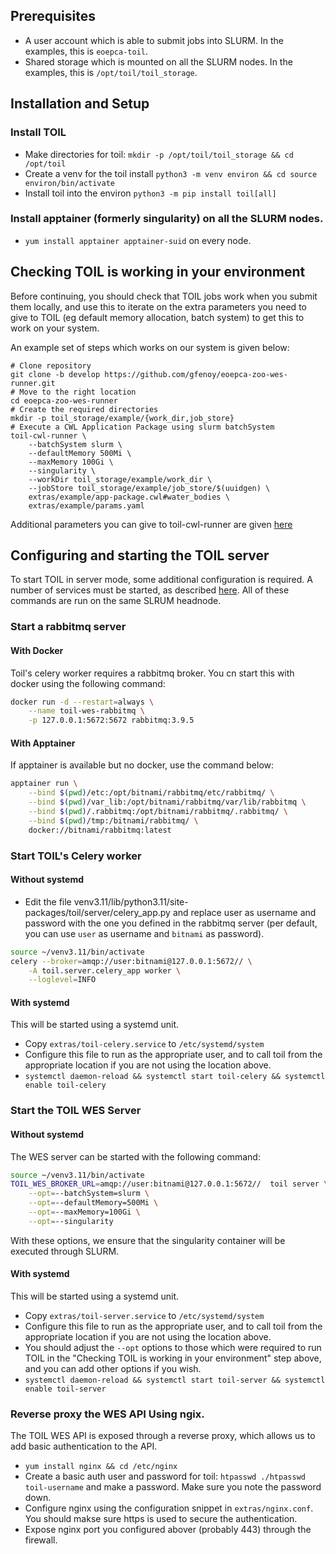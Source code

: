 ## Prerequisites

 * A user account which is able to submit jobs into SLURM. In the examples, this is `eoepca-toil`.
 * Shared storage which is mounted on all the SLURM nodes. In the examples, this is `/opt/toil/toil_storage`.

## Installation and Setup
### Install TOIL

 * Make directories for toil: `mkdir -p /opt/toil/toil_storage && cd /opt/toil`
 * Create a venv for the toil install `python3 -m venv environ && cd source environ/bin/activate`
 * Install toil into the environ `python3 -m pip install toil[all]`

### Install apptainer (formerly singularity) on all the SLURM nodes.
* `yum install apptainer apptainer-suid` on every node.

## Checking TOIL is working in your environment
Before continuing, you should check that TOIL jobs work when you submit them locally, and use this to iterate on the extra parameters you need to give to TOIL (eg default memory allocation, batch system) to get this to work on your system.

An example set of steps which works on our system is given below:

````
# Clone repository
git clone -b develop https://github.com/gfenoy/eoepca-zoo-wes-runner.git
# Move to the right location
cd eoepca-zoo-wes-runner
# Create the required directories
mkdir -p toil_storage/example/{work_dir,job_store}
# Execute a CWL Application Package using slurm batchSystem
toil-cwl-runner \
	--batchSystem slurm \
	--defaultMemory 500Mi \
	--maxMemory 100Gi \
	--singularity \
	--workDir toil_storage/example/work_dir \
	--jobStore toil_storage/example/job_store/$(uuidgen) \
	extras/example/app-package.cwl#water_bodies \
	extras/example/params.yaml
````

Additional parameters you can give to toil-cwl-runner are given [here](https://toil.readthedocs.io/en/latest/running/cliOptions.html)

## Configuring and starting the TOIL server
To start TOIL in server mode, some additional configuration is required.
A number of services must be started, as described [here](https://toil.readthedocs.io/en/latest/running/server/wes.html).
All of these commands are run on the same SLRUM headnode.

### Start a rabbitmq server
#### With Docker
Toil's celery worker requires a rabbitmq broker. You cn start this with docker using the following command:
```bash
docker run -d --restart=always \
	--name toil-wes-rabbitmq \
	-p 127.0.0.1:5672:5672 rabbitmq:3.9.5
```

#### With Apptainer
If apptainer is available but no docker, use the command below:
```bash
apptainer run \
    --bind $(pwd)/etc:/opt/bitnami/rabbitmq/etc/rabbitmq/ \
    --bind $(pwd)/var_lib:/opt/bitnami/rabbitmq/var/lib/rabbitmq \
    --bind $(pwd)/.rabbitmq:/opt/bitnami/rabbitmq/.rabbitmq/ \
    --bind $(pwd)/tmp:/bitnami/rabbitmq/ \
    docker://bitnami/rabbitmq:latest
```

### Start TOIL's Celery worker

#### Without systemd 
* Edit the file venv3.11/lib/python3.11/site-packages/toil/server/celery_app.py and replace user as username and password with the one you defined in the rabbitmq server (per default, you can use `user` as username and `bitnami` as password).

```bash
source ~/venv3.11/bin/activate
celery --broker=amqp://user:bitnami@127.0.0.1:5672// \
	-A toil.server.celery_app worker \
	--loglevel=INFO
```

#### With systemd

This will be started using a systemd unit.

 * Copy `extras/toil-celery.service` to `/etc/systemd/system`
 * Configure this file to run as the appropriate user, and to call toil from the appropriate location if you are not using the location above.
 * `systemctl daemon-reload && systemctl start toil-celery && systemctl enable toil-celery`

### Start the TOIL WES Server

#### Without systemd
The WES server can be started with the following command:

```bash
source ~/venv3.11/bin/activate 
TOIL_WES_BROKER_URL=amqp://user:bitnami@127.0.0.1:5672//  toil server \
	--opt=--batchSystem=slurm \
	--opt=--defaultMemory=500Mi \
	--opt=--maxMemory=100Gi \
	--opt=--singularity 
```

With these options, we ensure that the singularity container will be executed through SLURM.

#### With systemd
This will be started using a systemd unit.

 * Copy `extras/toil-server.service` to `/etc/systemd/system`
 * Configure this file to run as the appropriate user, and to call toil from the appropriate location if you are not using the location above.
 * You should adjust the `--opt` options to those which were required to run TOIL in the "Checking TOIL is working in your environment" step above, and you can add other options if you wish.
 * `systemctl daemon-reload && systemctl start toil-server && systemctl enable toil-server`

### Reverse proxy the WES API Using ngix.
The TOIL WES API is exposed through a reverse proxy, which allows us to add basic authentication to the API.

 * `yum install nginx && cd /etc/nginx`
 * Create a basic auth user and password for toil: `htpasswd ./htpasswd toil-username` and make a password. Make sure you note the password down.
 * Configure nginx using the configuration snippet in `extras/nginx.conf`. You should makse sure https is used to secure the authentication.
 * Expose nginx port you configured abover (probably 443) through the firewall.


